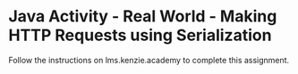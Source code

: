 # Java Activity - Real World - Making HTTP Requests using Serialization

Follow the instructions on lms.kenzie.academy to complete this assignment.
